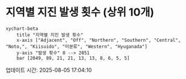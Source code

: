 # 지역별 지진 발생 횟수 (상위 10개)

```mermaid
xychart-beta
    title "지역별 지진 발생 횟수"
    x-axis ["Adjacent", "Off", "Northern", "Southern", "Central", "Noto,", "Kiisuido", "미분류", "Western", "Hyuganada"]
    y-axis "발생 횟수" 0 --> 2051
    bar [2049, 89, 21, 21, 13, 13, 8, 6, 5, 5]
```

업데이트 시간: 2025-08-05 17:04:10
